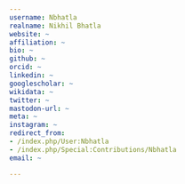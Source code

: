 ```yaml
---
username: Nbhatla
realname: Nikhil Bhatla
website: ~
affiliation: ~
bio: ~
github: ~
orcid: ~
linkedin: ~
googlescholar: ~
wikidata: ~
twitter: ~
mastodon-url: ~
meta: ~
instagram: ~
redirect_from:
- /index.php/User:Nbhatla
- /index.php/Special:Contributions/Nbhatla
email: ~

---
```

